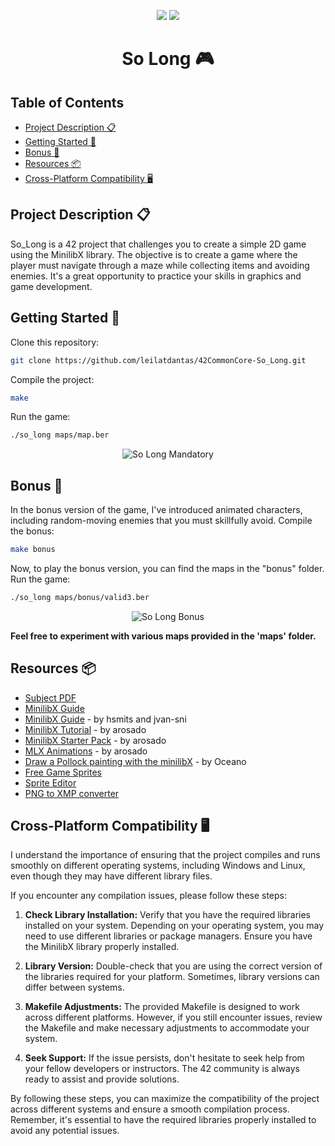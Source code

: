 <p align="center">
 <img src=https://img.shields.io/github/last-commit/leilatdantas/42CommonCore-So_Long?style=plastic&logo=github&labelColor=%23a667d6 /> 
<img src="https://img.shields.io/badge/125_%2F_100_%E2%98%86-success?style=plastic" />
</p>

<h1 align="center">So Long 🎮</h1>

## Table of Contents
- [Project Description 📋](#desc)
- [Getting Started 🚀](#start)
- [Bonus 🎁](#bonus)
- [Resources 📦](#resources)
- [Cross-Platform Compatibility 🖥️](#compatibility)

<a name="desc"></a>
## Project Description 📋
So_Long is a 42 project that challenges you to create a simple 2D game using the MinilibX library. The objective is to create a game where the player must navigate through a maze while collecting items and avoiding enemies. It's a great opportunity to practice your skills in graphics and game development.

<a name="start"></a>
## Getting Started 🚀
Clone this repository:
```bash
git clone https://github.com/leilatdantas/42CommonCore-So_Long.git
```
Compile the project: 
```bash
make
```
Run the game:
```bash
./so_long maps/map.ber
```
<p align="center">
  <img src="https://media.giphy.com/media/tVQLCJtAhfcdix64Yz/giphy.gif" alt="So Long Mandatory">
</p>

<a name="bonus"></a>
## Bonus 🎁
In the bonus version of the game, I've introduced animated characters, including random-moving enemies that you must skillfully avoid.
Compile the bonus: 
```bash
make bonus
```
Now, to play the bonus version, you can find the maps in the "bonus" folder.
Run the game:
```bash
./so_long maps/bonus/valid3.ber
```

<p align="center">
  <img src="https://media.giphy.com/media/v1.Y2lkPTc5MGI3NjExaDUzaXc4cWVjbGV5amI2ZnN4aXFieHkxZGxyczdzaHRlaHMyYjZ2ZSZlcD12MV9pbnRlcm5hbF9naWZfYnlfaWQmY3Q9Zw/LEF41VQ8XJWxrKbCsl/giphy.gif" alt="So Long Bonus">
</p>

**Feel free to experiment with various maps provided in the 'maps' folder.**

<a name="resources"></a>
## Resources 📦
- [Subject PDF](en.subject.pdf)
- [MinilibX Guide](https://qst0.github.io/ft_libgfx/man_mlx.html) 
- [MinilibX Guide](https://harm-smits.github.io/42docs/libs/minilibx) - by hsmits and jvan-sni
- [MinilibX Tutorial](https://pulgamecanica.herokuapp.com/posts/minilibx-tutorial) - by arosado
- [MinilibX Starter Pack](https://pulgamecanica.herokuapp.com/posts/mlx-starter-pack) - by arosado
- [MLX Animations](https://pulgamecanica.herokuapp.com/posts/mlx-animations) - by arosado
- [Draw a Pollock painting with the minilibX](https://www.youtube.com/watch?v=9eAPbNUQD1Y) - by Oceano
- [Free Game Sprites](https://itch.io/game-assets/new-and-popular/free/tag-sprites)
- [Sprite Editor](https://ezgif.com/sprite-cutter)
- [PNG to XMP converter](https://anyconv.com/png-to-xpm-converter/)

<a name="compatibility"></a>
## Cross-Platform Compatibility 🖥️ 
I understand the importance of ensuring that the project compiles and runs smoothly on different operating systems, including Windows and Linux, even though they may have different library files.

If you encounter any compilation issues, please follow these steps:

1. **Check Library Installation:** Verify that you have the required libraries installed on your system. Depending on your operating system, you may need to use different libraries or package managers. Ensure you have the MinilibX library properly installed.

2. **Library Version:** Double-check that you are using the correct version of the libraries required for your platform. Sometimes, library versions can differ between systems.

3. **Makefile Adjustments:** The provided Makefile is designed to work across different platforms. However, if you still encounter issues, review the Makefile and make necessary adjustments to accommodate your system.

4. **Seek Support:** If the issue persists, don't hesitate to seek help from your fellow developers or instructors. The 42 community is always ready to assist and provide solutions.

By following these steps, you can maximize the compatibility of the project across different systems and ensure a smooth compilation process. Remember, it's essential to have the required libraries properly installed to avoid any potential issues.
